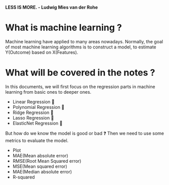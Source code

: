 **LESS IS MORE. - Ludwig Mies van der Rohe**
# What is machine learning ?
Machine learning have applied to many areas nowadays. Normally, the goal of most machine learning algorithms is to construct a model, to estimate Y(Outcome) based on X(Features).

# What will be covered in the notes ?
In this documents, we will first focus on the regression parts in machine learning from basic ones to deeper ones.
* Linear Regression 🍎
* Polynomial Regression 🍌
* Ridge Regression 🍊
* Lasso Regression 🍉
* ElasticNet Regression 🍓

But how do we know the model is good or bad ❓ Then we need to use some metrics to evaluate the model.
* Plot
* MAE(Mean absolute error)
* RMSE(Root Mean Squared error)
* MSE(Mean squared error)
* MAE(Median absolute error)
* R-squared
